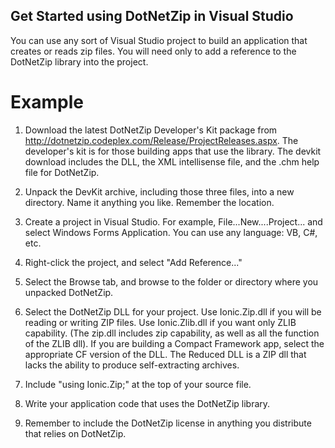 ## Get Started using DotNetZip in Visual Studio

You can use any sort of Visual Studio project to build an application that creates or reads zip files. You will need only to add a reference to the DotNetZip library into the project.

# Example

1. Download the latest DotNetZip Developer's Kit package from http://dotnetzip.codeplex.com/Release/ProjectReleases.aspx. The developer's kit is for those building apps that use the library. The devkit download includes the DLL, the XML intellisense file, and the .chm help file for DotNetZip.

2. Unpack the DevKit archive, including those three files, into a new directory. Name it anything you like. Remember the location.

3. Create a project in Visual Studio. For example, File...New....Project... and select Windows Forms Application. You can use any language: VB, C#, etc.

4. Right-click the project, and select "Add Reference..."

5. Select the Browse tab, and browse to the folder or directory where you unpacked DotNetZip.

6. Select the DotNetZip DLL for your project. Use Ionic.Zip.dll if you will be reading or writing ZIP files. Use Ionic.Zlib.dll if you want only ZLIB capability. (The zip.dll includes zip capability, as well as all the function of the ZLIB dll). If you are building a Compact Framework app, select the appropriate CF version of the DLL. The Reduced DLL is a ZIP dll that lacks the ability to produce self-extracting archives.

7. Include "using Ionic.Zip;" at the top of your source file.

7. Write your application code that uses the DotNetZip library.

8. Remember to include the DotNetZip license in anything you distribute that relies on DotNetZip.
